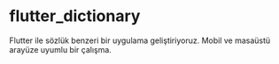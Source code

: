 # flutter_dictionary
 Flutter ile sözlük benzeri bir uygulama geliştiriyoruz. Mobil ve masaüstü arayüze uyumlu bir çalışma.
